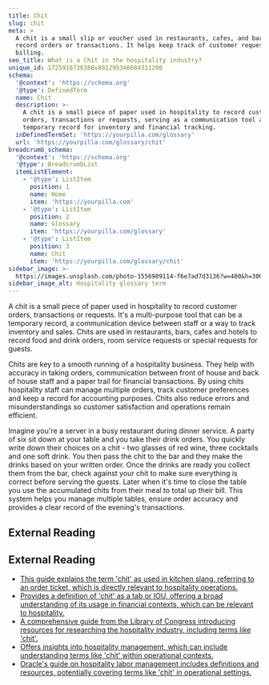 ```yaml
---
title: Chit
slug: chit
meta: >
  A chit is a small slip or voucher used in restaurants, cafes, and bars to
  record orders or transactions. It helps keep track of customer requests and
  billing.
seo_title: What is a Chit in the hospitality industry?
unique_id: 1725916736388x801295346684311200
schema:
  '@context': 'https://schema.org'
  '@type': DefinedTerm
  name: Chit
  description: >-
    A chit is a small piece of paper used in hospitality to record customer
    orders, transactions or requests, serving as a communication tool and a
    temporary record for inventory and financial tracking.
  inDefinedTermSet: 'https://yourpilla.com/glossary'
  url: 'https://yourpilla.com/glossary/chit'
breadcrumb_schema:
  '@context': 'https://schema.org'
  '@type': BreadcrumbList
  itemListElement:
    - '@type': ListItem
      position: 1
      name: Home
      item: 'https://yourpilla.com'
    - '@type': ListItem
      position: 2
      name: Glossary
      item: 'https://yourpilla.com/glossary'
    - '@type': ListItem
      position: 3
      name: Chit
      item: 'https://yourpilla.com/glossary/chit'
sidebar_image: >-
  https://images.unsplash.com/photo-1556909114-f6e7ad7d3136?w=400&h=300&fit=crop&auto=format
sidebar_image_alt: Hospitality glossary term
---
```


A chit is a small piece of paper used in hospitality to record customer orders, transactions or requests. It's a multi-purpose tool that can be a temporary record, a communication device between staff or a way to track inventory and sales. Chits are used in restaurants, bars, cafes and hotels to record food and drink orders, room service requests or special requests for guests.

Chits are key to a smooth running of a hospitality business. They help with accuracy in taking orders, communication between front of house and back of house staff and a paper trail for financial transactions. By using chits hospitality staff can manage multiple orders, track customer preferences and keep a record for accounting purposes. Chits also reduce errors and misunderstandings so customer satisfaction and operations remain efficient.

Imagine you're a server in a busy restaurant during dinner service. A party of six sit down at your table and you take their drink orders. You quickly write down their choices on a chit - two glasses of red wine, three cocktails and one soft drink. You then pass the chit to the bar and they make the drinks based on your written order. Once the drinks are ready you collect them from the bar, check against your chit to make sure everything is correct before serving the guests. Later when it's time to close the table you use the accumulated chits from their meal to total up their bill. This system helps you manage multiple tables, ensure order accuracy and provides a clear record of the evening's transactions.

## External Reading



## External Reading

*   [This guide explains the term 'chit' as used in kitchen slang, referring to an order ticket, which is directly relevant to hospitality operations.](https://pos.toasttab.com/blog/on-the-line/popular-kitchen-slang-terms?srsltid=AfmBOorly11ec0gmrPWFm5OzoTpP0En-NNqeTMnX3Q8ZMqjfoKqqACw4)
*   [Provides a definition of 'chit' as a tab or IOU, offering a broad understanding of its usage in financial contexts, which can be relevant to hospitality.](https://www.vocabulary.com/dictionary/chit)
*   [A comprehensive guide from the Library of Congress introducing resources for researching the hospitality industry, including terms like 'chit'.](https://guides.loc.gov/hospitality-restaurants-hotels)
*   [Offers insights into hospitality management, which can include understanding terms like 'chit' within operational contexts.](https://www.canarytechnologies.com/hotel-terminology/hospitality-management)
*   [Oracle's guide on hospitality labor management includes definitions and resources, potentially covering terms like 'chit' in operational settings.](https://docs.oracle.com/cd/E66143_01/doc.850/e90996.pdf)
